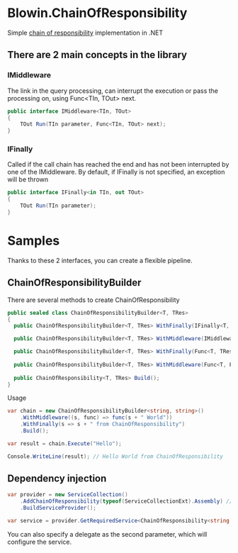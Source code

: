 # Blowin.ChainOfResponsibility

Simple [chain of responsibility](https://en.wikipedia.org/wiki/Chain-of-responsibility_pattern) implementation in .NET

## There are 2 main concepts in the library

### IMiddleware

The link in the query processing, can interrupt the execution or pass the processing on, using Func<TIn, TOut> next.

```csharp
public interface IMiddleware<TIn, TOut>
{
    TOut Run(TIn parameter, Func<TIn, TOut> next);
}
```

### IFinally

Called if the call chain has reached the end and has not been interrupted by one of the IMiddleware. By default, if IFinally is not specified, an exception will be thrown

```csharp
public interface IFinally<in TIn, out TOut>
{
    TOut Run(TIn parameter);
}
```

# Samples

Thanks to these 2 interfaces, you can create a flexible pipeline.

## ChainOfResponsibilityBuilder

There are several methods to create ChainOfResponsibility

```csharp
public sealed class ChainOfResponsibilityBuilder<T, TRes>
{
  public ChainOfResponsibilityBuilder<T, TRes> WithFinally(IFinally<T, TRes> @finally);

  public ChainOfResponsibilityBuilder<T, TRes> WithMiddleware(IMiddleware<T, TRes> middleware);

  public ChainOfResponsibilityBuilder<T, TRes> WithFinally(Func<T, TRes> @finally);
  
  public ChainOfResponsibilityBuilder<T, TRes> WithMiddleware(Func<T, Func<T, TRes>, TRes> middleware);
  
  public ChainOfResponsibility<T, TRes> Build();
}
```

Usage

```csharp
var chain = new ChainOfResponsibilityBuilder<string, string>()
    .WithMiddleware((s, func) => func(s + " World"))
    .WithFinally(s => s + " from ChainOfResponsibility")
    .Build();

var result = chain.Execute("Hello");

Console.WriteLine(result); // Hello World from ChainOfResponsibility
```

## Dependency injection

```csharp
var provider = new ServiceCollection()
    .AddChainOfResponsibility(typeof(ServiceCollectionExt).Assembly) // Register
    .BuildServiceProvider();

var service = provider.GetRequiredService<ChainOfResponsibility<string, bool>>();
```

You can also specify a delegate as the second parameter, which will configure the service.
